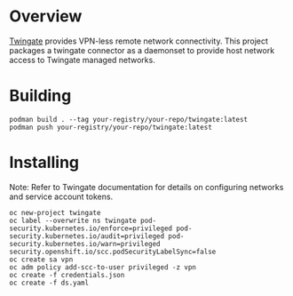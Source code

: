 # Overview

[Twingate](https://www.twingate.com/) provides VPN-less remote network connectivity. This project packages a twingate connector as a
daemonset to provide host network access to Twingate managed networks.

# Building

~~~
podman build . --tag your-registry/your-repo/twingate:latest
podman push your-registry/your-repo/twingate:latest
~~~

# Installing

Note: Refer to Twingate documentation for details on configuring networks and service account tokens.

~~~
oc new-project twingate
oc label --overwrite ns twingate pod-security.kubernetes.io/enforce=privileged pod-security.kubernetes.io/audit=privileged pod-security.kubernetes.io/warn=privileged security.openshift.io/scc.podSecurityLabelSync=false 
oc create sa vpn
oc adm policy add-scc-to-user privileged -z vpn
oc create -f credentials.json
oc create -f ds.yaml
~~~

